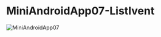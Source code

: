 # MiniAndroidApp07-ListIvent

![MiniAndroidApp07](https://user-images.githubusercontent.com/82198916/200596813-a72ba70f-e8d7-42be-b3cc-333cdf38ec55.png)
